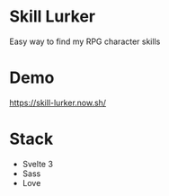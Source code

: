 # Skill Lurker

Easy way to find my RPG character skills

# Demo
https://skill-lurker.now.sh/

# Stack
- Svelte 3
- Sass
- Love